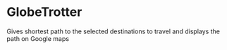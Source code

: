 # GlobeTrotter
Gives shortest path to the selected destinations to travel and displays the path on Google maps
